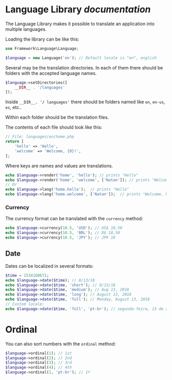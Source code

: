 # Language Library *documentation*

The Language Library makes it possible to translate an application into multiple languages.

Loading the library can be like this:

```php
use Framework\Language\Language;

$language = new Language('en'); // Default locale is "en", english
```

Several may be the translation directories. In each of them there should be
folders with the accepted language names.

```php
$language->setDirectories([
    __DIR__ . '/languages'
]);
```

Inside `__DIR__. '/ languages'` there should be folders named like `en`,
`en-us`, `es`, etc..

Within each folder should be the translation files.

The contents of each file should look like this:

```php
// File: languages/en/home.php
return [
    'hello' => 'Hello',
    'welcome' => 'Welcome, {0}!',
];
```

Where keys are names and values are translations.

```php
echo $language->render('home', 'hello'); // prints "Hello"
echo $language->render('home', 'welcome', ['Natan']); // prints "Welcome, Natan!"
// Or
echo $language->lang('home.hello');  // prints "Hello"
echo $language->lang('home.welcome', ['Natan']);  // prints "Welcome, Natan!"
```

### Currency

The currency format can be translated with the `currency` method:

```php
echo $language->currency(10.5, 'USD'); // US$ 10,50
echo $language->currency(10.5, 'BRL'); // R$ 10,50
echo $language->currency(10.5, 'JPY'); // JP¥ 10
```

## Date

Dates can be localized in several formats:

```php
$time = 1534160671;
echo $language->date($time); // 8/13/18
echo $language->date($time, 'short'); // 8/13/18
echo $language->date($time, 'medium'); // Aug 13, 2018
echo $language->date($time, 'long'); // August 13, 2018
echo $language->date($time, 'full'); // Monday, August 13, 2018
// Custom locale:
echo $language->date($time, 'full', 'pt-br'); // segunda-feira, 13 de agosto de 2018
```

# Ordinal

You can also sort numbers with the `ordinal` method:

```php
$language->ordinal(1); // 1st
$language->ordinal(2); // 2nd
$language->ordinal(3); // 3rd
$language->ordinal(4); // 4th
$language->ordinal(1, 'pt-br'); // 1º
```
